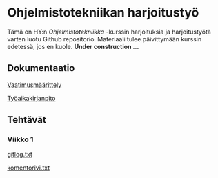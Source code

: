 <h1>Ohjelmistotekniikan harjoitustyö</h1>

Tämä on HY:n *Ohjelmistotekniikka* -kurssin harjoituksia ja harjoitustyötä
varten luotu Github repositorio. Materiaali tulee päivittymään kurssin edetessä, jos en kuole.
**Under construction ...**

<h2>Dokumentaatio</h2>

[Vaatimusmäärittely](https://github.com/MiguelSombrero/ot-harjoitustyo/blob/master/dokumentointi/vaatimusmaarittely.md)

[Työaikakirjanpito](https://github.com/MiguelSombrero/ot-harjoitustyo/blob/master/dokumentointi/tuntikirjanpito.md)

<h2>Tehtävät</h2>

<h3>Viikko 1</h3>

[gitlog.txt](https://github.com/MiguelSombrero/ot-harjoitustyo/blob/master/laskarit/viikko1/gitlog.txt)

[komentorivi.txt](https://github.com/MiguelSombrero/ot-harjoitustyo/blob/master/laskarit/viikko1/komentorivi.txt)

